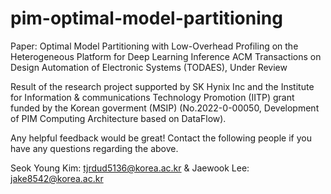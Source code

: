 # pim-optimal-model-partitioning
Paper: Optimal Model Partitioning with Low-Overhead Profiling on the Heterogeneous Platform for Deep Learning Inference
ACM Transactions on Design Automation of Electronic Systems (TODAES), Under Review

Result of the research project supported by SK Hynix Inc and the Institute for Information & communications Technology Promotion (IITP) grant funded by the Korean goverment (MSIP) (No.2022-0-00050, Development of PIM Computing Architecture based on DataFlow).

Any helpful feedback would be great! Contact the following people if you have any questions regarding the above.

Seok Young Kim: tjrdud5136@korea.ac.kr & Jaewook Lee: jake8542@korea.ac.kr



